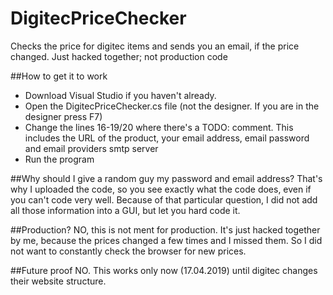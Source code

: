 # DigitecPriceChecker
Checks the price for digitec items and sends you an email, if the price changed. Just hacked together; not production code

##How to get it to work
 - Download Visual Studio if you haven't already.
 - Open the DigitecPriceChecker.cs file (not the designer. If you are in the designer press F7)
 - Change the lines 16-19/20 where there's a TODO: comment. This includes the URL of the product, your email address, email password and email providers smtp server
 - Run the program


##Why should I give a random guy my password and email address?
That's why I uploaded the code, so you see exactly what the code does, even if you can't code very well.
Because of that particular question, I did not add all those information into a GUI, but let you hard code it.

##Production?
NO, this is not ment for production. It's just hacked together by me, because the prices changed a few times and I missed them. So I did not want to constantly check the browser for new prices.

##Future proof
NO. This works only now (17.04.2019) until digitec changes their website structure.


